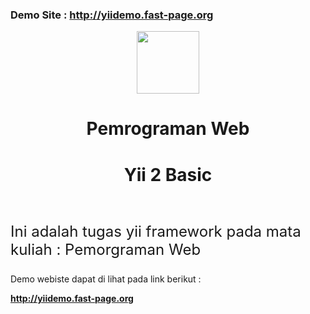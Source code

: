 <p>
<h3>Demo Site : <b><a href="http://yiidemo.fast-page.org">http://yiidemo.fast-page.org</a></b></h3>
</p>
<p align="center">
    <a href="https://github.com/yiisoft" target="_blank">
        <img src="https://avatars0.githubusercontent.com/u/993323" height="100px">
    </a>
    <h1 align="center">Pemrograman Web</h1>
    <h1 align="center">Yii 2 Basic</h1>
    <br>
</p>
<p align="Left">
   <p style="font-size:24px">Ini adalah tugas yii framework pada mata kuliah : Pemorgraman Web</p>
   <p>Demo webiste dapat di lihat pada link berikut :</p>
   <b><a href="http://yiidemo.fast-page.org">http://yiidemo.fast-page.org</a></b>
</p>
